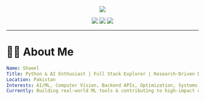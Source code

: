 <p align="center">
  <img src="https://capsule-render.vercel.app/api?type=rect&color=ff0000,ff4d4d,ff8080&height=150&section=header&text=Hi%2C%20I'm%20Shaeel!&fontSize=40&fontColor=ffffff&fontAlign=50" />
</p>



<!-- Social Icons -->
<p align="center">
  <a href="https://github.com/Shaeel-0005"><img src="https://img.shields.io/badge/GitHub-%2312100E.svg?&style=flat-square&logo=github&logoColor=white"/></a>
  <a href="mailto:youremail@example.com"><img src="https://img.shields.io/badge/Email-D14836?style=flat-square&logo=gmail&logoColor=white"/></a>
  <a href="https://linkedin.com/in/your-link"><img src="https://img.shields.io/badge/LinkedIn-%230077B5.svg?&style=flat-square&logo=linkedin&logoColor=white"/></a>
</p>

---

# 👨‍💻 About Me

```yaml
Name: Shaeel
Title: Python & AI Enthusiast | Full Stack Explorer | Research-Driven Developer
Location: Pakistan
Interests: AI/ML, Computer Vision, Backend APIs, Optimization, Systems Engineering
Currently: Building real-world ML tools & contributing to high-impact open-source projects
